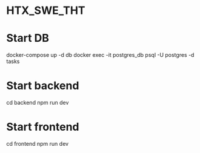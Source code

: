 # HTX_SWE_THT

# Start DB
docker-compose up -d db
docker exec -it postgres_db psql -U postgres -d tasks

# Start backend
cd backend
npm run dev

# Start frontend
cd frontend
npm run dev